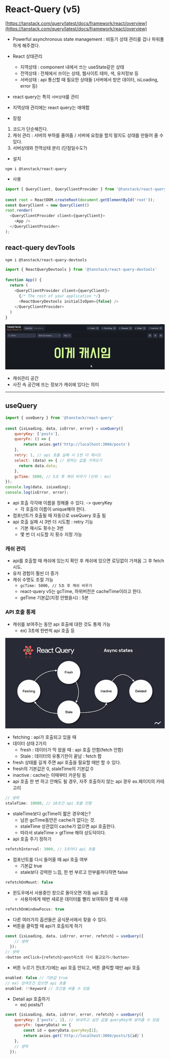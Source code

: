 # React-Query (v5)
[https://tanstack.com/query/latest/docs/framework/react/overview](https://tanstack.com/query/latest/docs/framework/react/overview)
- Powerful asynchronous state management : 비동기 상태 관리를 겁나 파워풀하게 해주겠다.  

- React 상태관리  
    - 지역상태 : component 내에서 쓰는 useState같은 상태
    - 전역상태 : 전체에서 쓰이는 상태, 웹사이트 테마, 색, 유저정보 등
    - 서버상태 : api 통신할 때 필요한 상태들 (서버에서 받은 데이터, isLoading, error 등)  

- react query는 특히 `서버상태`를 관리
- 지역상태 관리에는 react query는 애매함  

- 장점
1. 코드가 단순해진다.
2. 캐쉬 관리 : 서버의 부하를 줄여줌 / 서버에 요청을 할지 말지도 상태를 만들어 줄 수 있다.
3. 서버상태와 전역상태 분리 (단점일수도?)

- 설치
```shell script
npm i @tanstack/react-query
```
- 사용
```javascript
import { QueryClient, QueryClientProvider } from '@tanstack/react-query';

const root = ReactDOM.createRoot(document.getElementById('root'));
const QueryClient = new QueryClient()
root.render(
  <QueryClientProvider client={queryClient}>
    <App />
  </QueryClientProvider>
);
```

## react-query devTools
```shell script
npm i @tanstack/react-query-devtools
```
```javascript
import { ReactQueryDevtools } from '@tanstack/react-query-devtools'

function App() {
  return (
    <QueryClientProvider client={queryClient}>
      {/* The rest of your application */}
      <ReactQueryDevtools initialIsOpen={false} />
    </QueryClientProvider>
  )
}
```

![캐쉬관리공간이미지](./cache.png)
- 캐쉬관리 공간
- 사진 속 공간에 뜨는 정보가 캐쉬에 있다는 의미

---
## useQuery
```javascript
import { useQuery } from '@tanstack/react-query'

const {isLoading, data, isError, error} = useQuery({
    queryKey: ['posts'],
    queryFn: () => {
        return axios.get('http://localhost:3004/posts')
    },
    retry: 1, // api 호출 실패 시 1번 더 재시도
    select: (data) => { // 원하는 값을 가져오기
      return data.data;
    },
    gcTime: 5000, // 5초 후 캐쉬 비우기 (단위 : ms)
});
console.log(data, isLoading);
console.log(isError, error);
```
- api 호출 각각에 이름을 정해줄 수 있다. -> queryKey
  - 각 호출의 이름이 unique해야 한다.
- 컴포넌트가 호출될 때 자동으로 useQuery 호출 됨
- api 호출 실패 시 3번 더 시도함 : retry 기능
  - 기본 재시도 횟수는 3번
  - 몇 번 더 시도할 지 횟수 지정 가능

### 캐쉬 관리
- api를 호출할 때 캐쉬에 있는지 확인 후 캐쉬에 있으면 로딩없이 가져옴 그 후 fetch 시도.
- 유저 경험이 훨씬 더 증가
- 캐쉬 수명도 조절 가능
  - `gcTime: 5000, // 5초 후 캐쉬 비우기`
  - react-query v5는 gcTime, 하위버전은 cacheTime이라고 한다.
  - geTime 기본값(지정 안했을시) : 5분

### API 호출 통제
- 캐쉬를 보여주는 동안 api 호출에 대한 것도 통제 가능
  - ex) 3초에 한번씩 api 호출 등

![react query lifecycle](./react_query_lifecycle.jpg)

- fetching : api가 호출되고 있을 때
- 데이터 상태 2가지
  - fresh : 데이터가 막 왔을 때 : api 호출 안함(fetch 안함)
  - Stale : 데이터의 유통기한이 끝남 : fetch 함
- fresh 상태를 길게 주면 api 호출을 필요할 때만 할 수 있다.  
- fresh의 기본값은 0, staleTime의 기본값 0
- inactive : cache는 이때부터 카운팅 됨  
- api 호출 한 번 하고 안해도 될 경우, 자주 호출하지 않는 api 경우 ex.페이지의 카테고리
```javascript
// 생략
staleTime: 10000, // 10초간 api 호출 안함
```
- staleTime보다 gcTime이 짧은 경우에는?
  - 남은 gcTime동안은 cache가 없다는 것.
  - staleTime 상관없이 cache가 없으면 api 호출한다.
  - 따라서 staleTime > gtTime 해야 상도덕이다.  
- api 호출 주기 정하기
```javascript
refetchInterval: 3000, // 3초마다 api 호출
```
- 컴포넌트를 다시 들어올 때 api 호출 여부
  - 기본값 true
  - stale보다 강력한 느낌, 한 번 부르고 안부를꺼다하면 false
```javascript
refetchOnMount: false
```
- 윈도우에서 사용중인 창으로 돌아오면 자동 api 호출
  - 사용자에게 매번 새로운 데이터를 빨리 보여줘야 할 때 사용
```javascript
refetchOnWindowFocus: true
```
- 다른 여러가지 옵션들은 공식문서에서 찾을 수 있다.  
- 버튼을 클릭할 때 api가 호출되게 하기
```javascript
const {isLoading, data, isError, error, refetch} = useQuery({
    // 생략
  });
// 생략
<button onClick={refetch}>post리스트 다시 들고오기</button>
```
- 버튼 누르기 전(초기)에는 api 호출 안되고, 버튼 클릭할 때만 api 호출
```javascript
enabled: false // 기본값 true
// ex) 검색조건 있으면 api 호출
enabled: !!keyword // 조건을 써줄 수 있음
```
- Detail api 호출하기
  - ex) posts/1
```javascript
const {isLoading, data, isError, error, refetch} = useQuery({
    queryKey: ['posts', 1], // 보내주고 싶은 값을 queryKey에 넣어줄 수 있음
    queryFn: (queryData) => {
        const id = queryData.queryKey[1];
        return axios.get(`http://localhost:3004/posts/${id}`)
    },
    // 생략
  });

```
